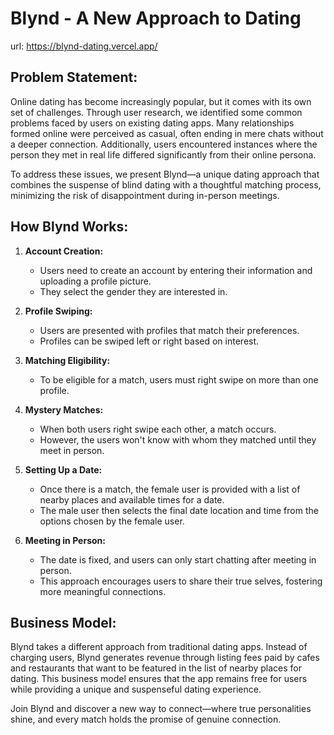 # Blynd - A New Approach to Dating
url: https://blynd-dating.vercel.app/

## Problem Statement:

Online dating has become increasingly popular, but it comes with its own set of challenges. Through user research, we identified some common problems faced by users on existing dating apps. Many relationships formed online were perceived as casual, often ending in mere chats without a deeper connection. Additionally, users encountered instances where the person they met in real life differed significantly from their online persona.

To address these issues, we present Blynd—a unique dating approach that combines the suspense of blind dating with a thoughtful matching process, minimizing the risk of disappointment during in-person meetings.

## How Blynd Works:

1. **Account Creation:**
   - Users need to create an account by entering their information and uploading a profile picture.
   - They select the gender they are interested in.

2. **Profile Swiping:**
   - Users are presented with profiles that match their preferences.
   - Profiles can be swiped left or right based on interest.

3. **Matching Eligibility:**
   - To be eligible for a match, users must right swipe on more than one profile.

4. **Mystery Matches:**
   - When both users right swipe each other, a match occurs.
   - However, the users won't know with whom they matched until they meet in person.

5. **Setting Up a Date:**
   - Once there is a match, the female user is provided with a list of nearby places and available times for a date.
   - The male user then selects the final date location and time from the options chosen by the female user.

6. **Meeting in Person:**
   - The date is fixed, and users can only start chatting after meeting in person.
   - This approach encourages users to share their true selves, fostering more meaningful connections.

## Business Model:

Blynd takes a different approach from traditional dating apps. Instead of charging users, Blynd generates revenue through listing fees paid by cafes and restaurants that want to be featured in the list of nearby places for dating. This business model ensures that the app remains free for users while providing a unique and suspenseful dating experience.

Join Blynd and discover a new way to connect—where true personalities shine, and every match holds the promise of genuine connection.
